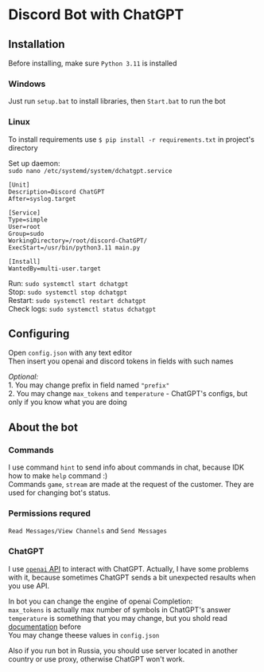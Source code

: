 # Discord Bot with ChatGPT
## Installation
Before installing, make sure ```Python 3.11``` is installed  

### Windows
Just run ```setup.bat``` to install libraries, then ```Start.bat``` to run the bot
### Linux
To install requirements use ```$ pip install -r requirements.txt``` in project's directory  

Set up daemon:   
```sudo nano /etc/systemd/system/dchatgpt.service```   
```
[Unit]
Description=Discord ChatGPT
After=syslog.target

[Service]
Type=simple
User=root
Group=sudo
WorkingDirectory=/root/discord-ChatGPT/
ExecStart=/usr/bin/python3.11 main.py

[Install]
WantedBy=multi-user.target
```   

Run: ```sudo systemctl start dchatgpt```  
Stop: ```sudo systemctl stop dchatgpt```  
Restart: ```sudo systemctl restart dchatgpt```  
Check logs: ```sudo systemctl status dchatgpt```  
## Configuring
Open ```config.json``` with any text editor  
Then insert you openai and discord tokens in fields with such names  

_Optional:_  
	1. You may change prefix in field named ```"prefix"```  
	2. You may change ```max_tokens``` and ```temperature``` - ChatGPT's configs, but only if you know what you are doing

## About the bot
### Commands
I use command ```hint``` to send info about commands in chat, because IDK how to make ```help``` command :)  
Commands ```game```, ```stream``` are made at the request of the customer. They are used for changing bot's status.

### Permissions requred
```Read Messages/View Channels``` and ```Send Messages```

### ChatGPT
I use [```openai``` API](https://platform.openai.com/docs/) to interact with ChatGPT. Actually, I have some problems with it, because sometimes ChatGPT sends a bit unexpected resaults when you use API.  

In bot you can change the engine of openai Completion:  
	```max_tokens``` is actually max number of symbols in ChatGPT's answer  
	```temperature``` is something that you may change, but you shold read [documentation](https://platform.openai.com/docs/) before  
You may change theese values in ```config.json```  

Also if you run bot in Russia, you should use server located in another country or use proxy, otherwise ChatGPT won't work.
